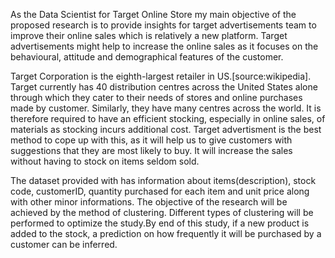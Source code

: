 As the Data Scientist for Target Online Store my main objective of the proposed research is to provide insights for target advertisements team to improve their online sales which is relatively a new platform. Target advertisements might help to increase the online sales as it focuses on the behavioural, attitude and demographical features of the customer.

Target Corporation is the eighth-largest retailer in US.[source:wikipedia]. Target currently has 40 distribution centres across the United States alone through which they cater to their needs of stores and online purchases made by customer. Similarly, they have many centres across the world. It is therefore required to have an efficient stocking, especially in online sales, of materials as stocking incurs additional cost. Target advertisment is the best method to cope up with this, as it will help us to give customers with suggestions that they are most likely to buy. It will increase the sales without having to stock on items seldom sold.

The dataset provided with has information about items(description), stock code, customerID, quantity purchased for each item and unit price along with other minor informations. The objective of the research will be achieved by the method of clustering. Different types of clustering will be performed to optimize the study.By end of this study, if a new product is added to the stock, a prediction on how frequently it will be purchased by a customer can be inferred.
